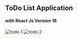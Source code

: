 
## ToDo List Application

#### with React Js Version 18

![todo 1](https://user-images.githubusercontent.com/40020458/199185913-ff312698-1d5f-457e-b52f-ef1b35602522.JPG)
![todo 2](https://user-images.githubusercontent.com/40020458/199186007-1ff2c9ac-2457-452f-862a-2ac5524c6758.JPG)
